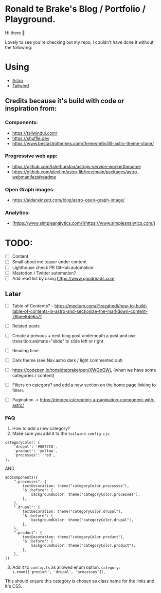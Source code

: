 # Ronald te Brake's Blog / Portfolio / Playground.

Hi there :wave:

Lovely to see you're checking out my repo, I couldn't have done it without the following:

# Using

* [Astro](https://astro.build/)
* [Tailwind](https://tailwindcss.com/)


## Credits because it's build with code or inspiration from:

### Components:
* https://tailwindui.com/
* https://shuffle.dev
* https://www.bestastrothemes.com/theme/m6v3l9-astro-theme-stone/

### Progressive web app:
* https://github.com/tatethurston/astrojs-service-worker#readme
* https://github.com/alextim/astro-lib/tree/main/packages/astro-webmanifest#readme

### Open Graph images:
* https://aidankinzett.com/blog/astro-open-graph-image/

### Analytics:
* [https://www.simpleanalytics.com/](https://www.simpleanalytics.com/)

# TODO:
- [ ] Content
- [ ] Small about me teaser under content
- [ ] Lighthouse check PR GitHub automation
- [ ] Mastodon / Twitter automation?
- [ ] Add read list by using https://www.goodreads.com

## Later
- [ ] Table of Contents? - https://medium.com/@rezahedi/how-to-build-table-of-contents-in-astro-and-sectionize-the-markdown-content-78bee84e6a7f
- [ ] Related posts
- [ ] Create a prevous + next blog post underneath a post and use transition:animate="slide" to slide left or right
- [ ] Reading time 
- [ ] Dark theme (see Nav.astro dark / light commented out)
- [ ] https://codepen.io/ronaldtebrake/pen/XWGbQWL (when we have some categories / content)
- [ ] Filters on category? and add a new section on the home page linking to filters
- [ ] Pagination -> https://rimdev.io/creating-a-pagination-component-with-astro/


### FAQ
1. How to add a new category?
2. Make sure you add it to the `tailwind.config.cjs`
```
categoryColor: {
    'drupal': '#0077C0',
    'product': 'yellow',
    'processes': 'red',
},
```
AND
```
addComponents({
    ".processes": {
        textDecoration: theme("categoryColor.processes"),
        "&::before": {
            backgroundColor: theme("categoryColor.processes"),
        },
    },
    ".drupal": {
        textDecoration: theme("categoryColor.drupal"),
        "&::before": {
            backgroundColor: theme("categoryColor.drupal"),
        },
    },
    ".product": {
        textDecoration: theme("categoryColor.product"),
        "&::before": {
            backgroundColor: theme("categoryColor.product"),
        },
    },
})
```
3. Add it to `config.ts` as allowed enum option. `category: z.enum(['product', 'drupal', 'processes']),`

This should ensure this category is chosen as class name for the links and it's CSS.